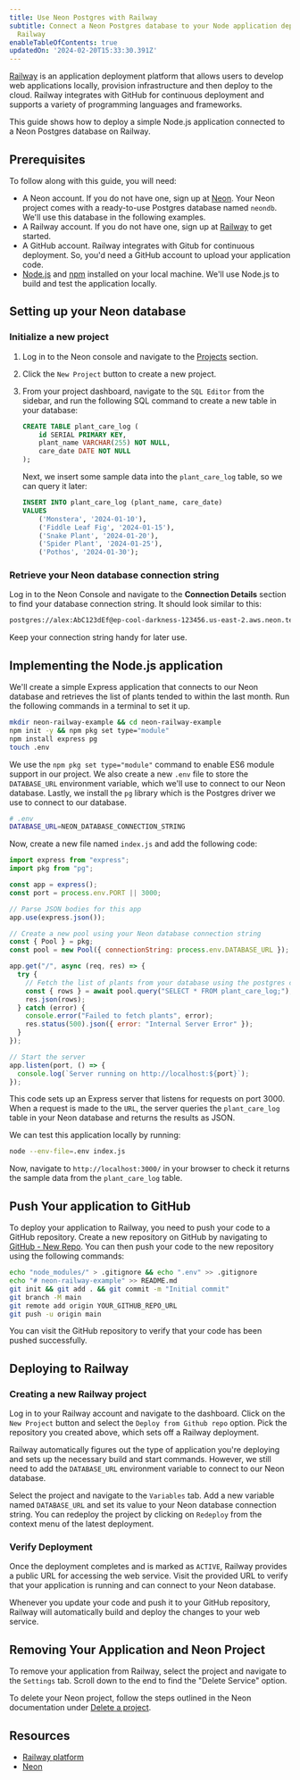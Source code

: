 ```yaml
---
title: Use Neon Postgres with Railway
subtitle: Connect a Neon Postgres database to your Node application deployed with
  Railway
enableTableOfContents: true
updatedOn: '2024-02-20T15:33:30.391Z'
---
```


[Railway](https://railway.app) is an application deployment platform that allows users to develop web applications locally, provision infrastructure and then deploy to the cloud. Railway integrates with GitHub for continuous deployment and supports a variety of programming languages and frameworks. 

This guide shows how to deploy a simple Node.js application connected to a Neon Postgres database on Railway. 

## Prerequisites

To follow along with this guide, you will need:

- A Neon account. If you do not have one, sign up at [Neon](https://neon.tech). Your Neon project comes with a ready-to-use Postgres database named `neondb`. We'll use this database in the following examples.
- A Railway account. If you do not have one, sign up at [Railway](https://railway.app) to get started. 
- A GitHub account. Railway integrates with Gitub for continuous deployment. So, you'd need a GitHub account to upload your application code. 
- [Node.js](https://nodejs.org/) and [npm](https://www.npmjs.com/) installed on your local machine. We'll use Node.js to build and test the application locally. 

## Setting up your Neon database

### Initialize a new project

1. Log in to the Neon console and navigate to the [Projects](https://console.neon.tech/app/projects) section.

2. Click the `New Project` button to create a new project.

3. From your project dashboard, navigate to the `SQL Editor` from the sidebar, and run the following SQL command to create a new table in your database:

    ```sql
    CREATE TABLE plant_care_log (
        id SERIAL PRIMARY KEY,
        plant_name VARCHAR(255) NOT NULL,
        care_date DATE NOT NULL
    );
    ```

    Next, we insert some sample data into the `plant_care_log` table, so we can query it later:

    ```sql
    INSERT INTO plant_care_log (plant_name, care_date)
    VALUES
        ('Monstera', '2024-01-10'),
        ('Fiddle Leaf Fig', '2024-01-15'),
        ('Snake Plant', '2024-01-20'),
        ('Spider Plant', '2024-01-25'),
        ('Pothos', '2024-01-30');
    ```

### Retrieve your Neon database connection string

Log in to the Neon Console and navigate to the **Connection Details** section to find your database connection string. It should look similar to this:

```bash
postgres://alex:AbC123dEf@ep-cool-darkness-123456.us-east-2.aws.neon.tech/dbname?sslmode=require
```

Keep your connection string handy for later use.

## Implementing the Node.js application

We'll create a simple Express application that connects to our Neon database and retrieves the list of plants tended to within the last month. Run the following commands in a terminal to set it up. 

```bash
mkdir neon-railway-example && cd neon-railway-example
npm init -y && npm pkg set type="module"
npm install express pg
touch .env
```

We use the `npm pkg set type="module"` command to enable ES6 module support in our project. We also create a new `.env` file to store the `DATABASE_URL` environment variable, which we'll use to connect to our Neon database. Lastly, we install the `pg` library which is the Postgres driver we use to connect to our database. 

```bash
# .env 
DATABASE_URL=NEON_DATABASE_CONNECTION_STRING
```

Now, create a new file named `index.js` and add the following code:

```javascript
import express from "express";
import pkg from "pg";

const app = express();
const port = process.env.PORT || 3000;

// Parse JSON bodies for this app
app.use(express.json());

// Create a new pool using your Neon database connection string
const { Pool } = pkg;
const pool = new Pool({ connectionString: process.env.DATABASE_URL });

app.get("/", async (req, res) => {
  try {
    // Fetch the list of plants from your database using the postgres connection
    const { rows } = await pool.query("SELECT * FROM plant_care_log;");
    res.json(rows);
  } catch (error) {
    console.error("Failed to fetch plants", error);
    res.status(500).json({ error: "Internal Server Error" });
  }
});

// Start the server
app.listen(port, () => {
  console.log(`Server running on http://localhost:${port}`);
});
```

This code sets up an Express server that listens for requests on port 3000. When a request is made to the `URL`, the server queries the `plant_care_log` table in your Neon database and returns the results as JSON. 

We can test this application locally by running:

```bash
node --env-file=.env index.js
```

Now, navigate to `http://localhost:3000/` in your browser to check it returns the sample data from the `plant_care_log` table.

## Push Your application to GitHub

To deploy your application to Railway, you need to push your code to a GitHub repository. Create a new repository on GitHub by navigating to [GitHub - New Repo](https://github.com/new). You can then push your code to the new repository using the following commands:

```bash
echo "node_modules/" > .gitignore && echo ".env" >> .gitignore
echo "# neon-railway-example" >> README.md
git init && git add . && git commit -m "Initial commit"
git branch -M main
git remote add origin YOUR_GITHUB_REPO_URL
git push -u origin main
```

You can visit the GitHub repository to verify that your code has been pushed successfully.

## Deploying to Railway

### Creating a new Railway project

Log in to your Railway account and navigate to the dashboard. Click on the `New Project` button and select the `Deploy from Github repo` option. Pick the repository you created above, which sets off a Railway deployment. 

Railway automatically figures out the type of application you're deploying and sets up the necessary build and start commands. However, we still need to add the `DATABASE_URL` environment variable to connect to our Neon database. 

Select the project and navigate to the `Variables` tab. Add a new variable named `DATABASE_URL` and set its value to your Neon database connection string. You can redeploy the project by clicking on `Redeploy` from the context menu of the latest deployment. 

### Verify Deployment

Once the deployment completes and is marked as `ACTIVE`, Railway provides a public URL for accessing the web service. Visit the provided URL to verify that your application is running and can connect to your Neon database. 

Whenever you update your code and push it to your GitHub repository, Railway will automatically build and deploy the changes to your web service.

## Removing Your Application and Neon Project

To remove your application from Railway, select the project and navigate to the `Settings` tab. Scroll down to the end to find the "Delete Service" option. 

To delete your Neon project, follow the steps outlined in the Neon documentation under [Delete a project](/docs/manage/projects#delete-a-project).

## Resources

- [Railway platform](https://railway.app/)
- [Neon](https://neon.tech)

<NeedHelp/>
